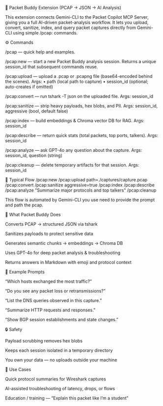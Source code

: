 🦈 Packet Buddy Extension (PCAP → JSON → AI Analysis)

This extension connects Gemini-CLI to the Packet Copilot MCP Server, giving you a full AI-driven packet-analysis workflow.
It lets you upload, convert, sanitize, index, and query packet captures directly from Gemini-CLI using simple /pcap: commands.

⚙️ Commands

/pcap — quick help and examples.

/pcap:new — start a new Packet Buddy analysis session.
Returns a unique session_id that subsequent commands reuse.

/pcap:upload — upload a .pcap or .pcapng file (base64-encoded behind the scenes).
Args:
• path (local path to capture)
• session_id (optional; auto-creates if omitted)

/pcap:convert — run tshark -T json on the uploaded file.
Args: session_id

/pcap:sanitize — strip heavy payloads, hex blobs, and PII.
Args: session_id, aggressive (bool, default false)

/pcap:index — build embeddings & Chroma vector DB for RAG.
Args: session_id

/pcap:describe — return quick stats (total packets, top ports, talkers).
Args: session_id

/pcap:analyze — ask GPT-4o any question about the capture.
Args: session_id, question (string)

/pcap:cleanup — delete temporary artifacts for that session.
Args: session_id

🧭 Typical Flow
/pcap:new
/pcap:upload path=./captures/capture.pcap
/pcap:convert
/pcap:sanitize aggressive=true
/pcap:index
/pcap:describe
/pcap:analyze "Summarize major protocols and top talkers"
/pcap:cleanup

This flow is automated by Gemini-CLI you use need to provide the prompt and path the pcap. 

🧠 What Packet Buddy Does

Converts PCAP → structured JSON via tshark

Sanitizes payloads to protect sensitive data

Generates semantic chunks → embeddings → Chroma DB

Uses GPT-4o for deep packet analysis & troubleshooting

Returns answers in Markdown with emoji and protocol context

📡 Example Prompts

“Which hosts exchanged the most traffic?”

“Do you see any packet loss or retransmissions?”

“List the DNS queries observed in this capture.”

“Summarize HTTP requests and responses.”

“Show BGP session establishments and state changes.”

🔒 Safety

Payload scrubbing removes hex blobs

Keeps each session isolated in a temporary directory

You own your data — no uploads outside your machine

🧩 Use Cases

Quick protocol summaries for Wireshark captures

AI-assisted troubleshooting of latency, drops, or flows

Education / training — “Explain this packet like I’m a student”